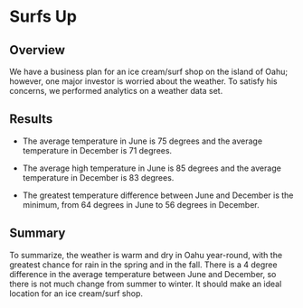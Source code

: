 # Surfs Up

## Overview

We have a business plan for an ice cream/surf shop on the island of Oahu; however, one major investor is worried about the weather. To satisfy his concerns, we performed analytics on a weather data set.

## Results

* The average temperature in June is 75 degrees and the average temperature in December is 71 degrees.

* The average high temperature in June is 85 degrees and the average temperature in December is 83 degrees.

* The greatest temperature difference between June and December is the minimum, from 64 degrees in June to 56 degrees in December.

## Summary

To summarize, the weather is warm and dry in Oahu year-round, with the greatest chance for rain in the spring and in the fall. There is a 4 degree difference in the average temperature between June and December, so there is not much change from summer to winter. It should make an ideal location for an ice cream/surf shop.
